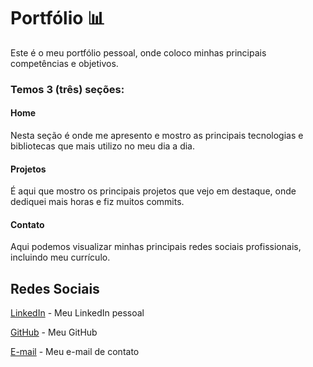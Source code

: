 # Portfólio 📊

Este é o meu portfólio pessoal, onde coloco minhas principais competências e objetivos.

### Temos 3 (três) seções:

#### Home
Nesta seção é onde me apresento e mostro as principais tecnologias e bibliotecas que mais utilizo no meu dia a dia.

#### Projetos
É aqui que mostro os principais projetos que vejo em destaque, onde dediquei mais horas e fiz muitos commits.

#### Contato
Aqui podemos visualizar minhas principais redes sociais profissionais, incluindo meu currículo.

## Redes Sociais

[LinkedIn](https://www.linkedin.com/in/matheus-zpicoli) - Meu LinkedIn pessoal

[GitHub](https://github.com/matheuszpicoli) - Meu GitHub

[E-mail](mailto:matheuspicoli2011@gmail.com) - Meu e-mail de contato
